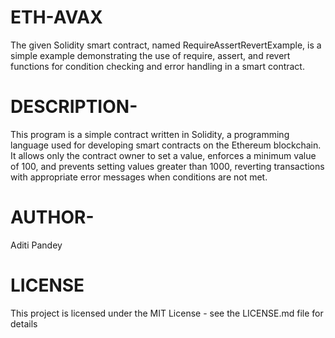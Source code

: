 # ETH-AVAX
The given Solidity smart contract, named RequireAssertRevertExample, is a simple example demonstrating the use of require, assert, and revert functions for condition checking and error handling in a smart contract. 

# DESCRIPTION-
This program is a simple contract written in Solidity, a programming language used for developing smart contracts on the Ethereum blockchain. 
It allows only the contract owner to set a value, enforces a minimum value of 100, and prevents setting values greater than 1000, reverting transactions with appropriate error messages when conditions are not met.

# AUTHOR-
Aditi Pandey


# LICENSE
This project is licensed under the MIT License - see the LICENSE.md file for details



